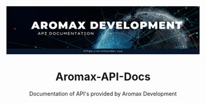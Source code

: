 <html>
  <body>
    <div align="center">
      <img src="api-banner.png" alt="Aromax API">
      <h1>Aromax-API-Docs</h1>
      <p>Documentation of API's provided by Aromax Development</p>
    </div>
    
  </body>
  </html>
